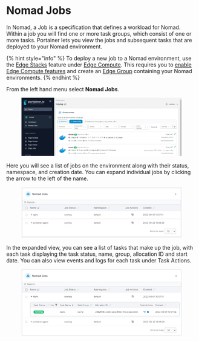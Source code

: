 # Nomad Jobs

In Nomad, a Job is a specification that defines a workload for Nomad. Within a job you will find one or more task groups, which consist of one or more tasks. Portainer lets you view the jobs and subsequent tasks that are deployed to your Nomad environment.

{% hint style="info" %}
To deploy a new job to a Nomad environment, use the [Edge Stacks](../edge/stacks.md) feature under [Edge Compute](../edge/). This requires you to [enable Edge Compute features](../../admin/settings/edge.md) and create an [Edge Group](../edge/groups.md) containing your Nomad environments.
{% endhint %}

From the left hand menu select **Nomad Jobs**.

<figure><img src="../../.gitbook/assets/2.15-nomad-jobs.gif" alt=""><figcaption></figcaption></figure>

Here you will see a list of jobs on the environment along with their status, namespace, and creation date. You can expand individual jobs by clicking the arrow to the left of the name.

<figure><img src="../../.gitbook/assets/2.15-nomad-jobs-list.png" alt=""><figcaption></figcaption></figure>

In the expanded view, you can see a list of tasks that make up the job, with each task displaying the task status, name, group, allocation ID and start date. You can also view events and logs for each task under Task Actions.

<figure><img src="../../.gitbook/assets/2.15-nomad-jobs-list-expanded.png" alt=""><figcaption></figcaption></figure>

